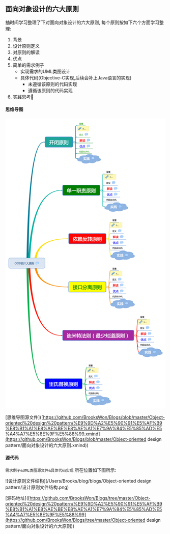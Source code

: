 ## 面向对象设计的六大原则

抽时间学习整理了下对面向对象设计的六大原则, 每个原则按如下六个方面学习整理:

1. 背景
2. 设计原则定义
3. 对原则的解读
4. 优点
5. 简单的需求例子
   - 实现需求的UML类图设计
   - 具体代码(Objective-C实现,后续会补上Java语言的实现)
     - 未遵循该原则的代码实现
     - 遵循该原则的代码实现
6. 实践思考🤔

#### 思维导图

![思维导图](https://github.com/BrooksWon/Blogs/blob/master/Object-oriented%20design%20pattern/%E9%9D%A2%E5%90%91%E5%AF%B9%E8%B1%A1%E8%AE%BE%E8%AE%A1%E7%9A%84%E5%85%AD%E5%A4%A7%E5%8E%9F%E5%88%99/OOD%E7%9A%84%E5%85%AD%E5%A4%A7%E5%8E%9F%E5%88%99.png)

[思维导图源文件]([https://github.com/BrooksWon/Blogs/blob/master/Object-oriented%20design%20pattern/%E9%9D%A2%E5%90%91%E5%AF%B9%E8%B1%A1%E8%AE%BE%E8%AE%A1%E7%9A%84%E5%85%AD%E5%A4%A7%E5%8E%9F%E5%88%99.xmind](https://github.com/BrooksWon/Blogs/blob/master/Object-oriented design pattern/面向对象设计的六大原则.xmind))

#### 源代码

`需求例子&UML类图源文件&具体代码实现` 所在位置如下图所示:

![设计原则文件结构](/Users/Brooks/blog/blogs/Object-oriented design pattern/设计原则文件结构.png)

[源码地址]([https://github.com/BrooksWon/Blogs/tree/master/Object-oriented%20design%20pattern/%E9%9D%A2%E5%90%91%E5%AF%B9%E8%B1%A1%E8%AE%BE%E8%AE%A1%E7%9A%84%E5%85%AD%E5%A4%A7%E5%8E%9F%E5%88%99](https://github.com/BrooksWon/Blogs/tree/master/Object-oriented design pattern/面向对象设计的六大原则))
